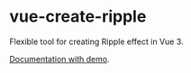 # vue-create-ripple

Flexible tool for creating Ripple effect in Vue 3.

[Documentation with demo](https://liquidsolid.github.io/vue-create-ripple-docs/).
